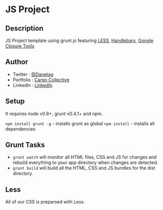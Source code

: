 # JS Project
## Description

JS Project template using grunt.js featuring [LESS](http://lesscss.org/), [Handlebars](http://handlebarsjs.com/), [Google Closure Tools](https://developers.google.com/closure/)

## Author

- Twitter   : [@Danetag](https://twitter.com/danetag)
- Portfolio : [Cargo Collective](http://cargocollective.com/danetag)
- LinkedIn  : [LinkedIn](fr.linkedin.com/in/danetag/en)

## Setup 

It requires node v0.8+, grunt v0.4.1+ and npm.

`npm install grunt -g` - installs grunt as global
`npm install` - installs all dependencies


## Grunt Tasks

- `grunt watch` will monitor all HTML files, CSS and JS for changes and rebuild everything to your app directory when changes are detected.
- `grunt build` will build all the HTML, CSS and JS bundles for the dist directory.


## Less

All of our CSS is preparsed with Less.
